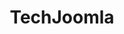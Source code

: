 ---
title: TechJoomla
slug: techjoomla
excerpt: Wireframe design for a Techjoomla's new website.
project_type: Design Only
contact: TechJoomla
client_content: Paarth
thumb: "/media/work/techjoomla-thumb.jpg"
image: "/media/work/techjoomla-thumb.jpg"
gallery: ""
url: https://techjoomla.com
status: Offline
services: ['UI Design','Wireframing','Prototyping','Front-end Development']
tools: ['Adobe Fireworks']
stack: ['Bootstrap','jQuery']
launch_date: 2008-02-06
---